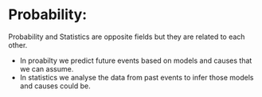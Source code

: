 # Probability:
Probability and Statistics are opposite fields but they are related to each other. 
* In proabilty we predict future events based on models and causes that we can assume.
* In statistics we analyse the data from past events to infer those models and causes could be.
